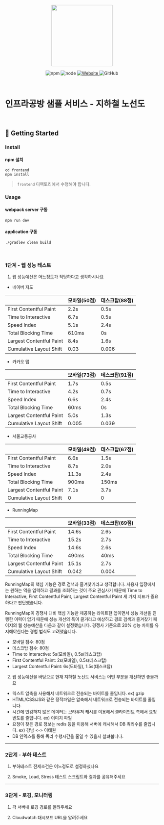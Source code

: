 <p align="center">
    <img width="200px;" src="https://raw.githubusercontent.com/woowacourse/atdd-subway-admin-frontend/master/images/main_logo.png"/>
</p>
<p align="center">
  <img alt="npm" src="https://img.shields.io/badge/npm-%3E%3D%205.5.0-blue">
  <img alt="node" src="https://img.shields.io/badge/node-%3E%3D%209.3.0-blue">
  <a href="https://edu.nextstep.camp/c/R89PYi5H" alt="nextstep atdd">
    <img alt="Website" src="https://img.shields.io/website?url=https%3A%2F%2Fedu.nextstep.camp%2Fc%2FR89PYi5H">
  </a>
  <img alt="GitHub" src="https://img.shields.io/github/license/next-step/atdd-subway-service">
</p>

<br>

# 인프라공방 샘플 서비스 - 지하철 노선도

<br>

## 🚀 Getting Started

### Install
#### npm 설치
```
cd frontend
npm install
```
> `frontend` 디렉토리에서 수행해야 합니다.

### Usage
#### webpack server 구동
```
npm run dev
```
#### application 구동
```
./gradlew clean build
```
<br>


### 1단계 - 웹 성능 테스트
1. 웹 성능예산은 어느정도가 적당하다고 생각하시나요

* 네이버 지도

|                          | 모바일(50점) | 데스크탑(88점) |
|--------------------------|----------|-----------|
| First Contentful Paint   | 2.2s     | 0.5s      |
| Time to Interactive      | 6.7s     | 0.5s      |
| Speed Index              | 5.1s     | 2.4s      |
| Total Blocking Time      | 610ms    | 0s        |
| Largest Contentful Paint | 8.4s     | 1.6s      |
| Cumulative Layout Shift  | 0.03     | 0.006     |

* 카카오 맵

|                          | 모바일(73점) | 데스크탑(91점) |
|--------------------------|----------|-----------|
| First Contentful Paint   | 1.7s     | 0.5s      |
| Time to Interactive      | 4.2s     | 0.7s      |
| Speed Index              | 6.6s     | 2.4s      |
| Total Blocking Time      | 60ms     | 0s        |
| Largest Contentful Paint | 5.0s     | 1.3s      |
| Cumulative Layout Shift  | 0.005    | 0.039     |

* 서울교통공사

|                          | 모바일(49점) | 데스크탑(67점) |
|--------------------------|----------|-----------|
| First Contentful Paint   | 6.6s     | 1.5s      |
| Time to Interactive      | 8.7s     | 2.0s      |
| Speed Index              | 11.3s    | 2.4s      |
| Total Blocking Time      | 900ms    | 150ms     |
| Largest Contentful Paint | 7.1s     | 3.7s      |
| Cumulative Layout Shift  | 0        | 0         |

* RunningMap

|                          | 모바일(33점) | 데스크탑(69점) |
|--------------------------|----------|-----------|
| First Contentful Paint   | 14.6s    | 2.6s      |
| Time to Interactive      | 15.2s    | 2.7s      |
| Speed Index              | 14.6s    | 2.6s      |
| Total Blocking Time      | 490ms    | 40ms      |
| Largest Contentful Paint | 15.1s    | 2.7s      |
| Cumulative Layout Shift  | 0.042    | 0.004     |

RunningMap의 핵심 기능은 경로 검색과 즐겨찾기라고 생각합니다. 사용자 입장에서는 원하는 역을 입력하고 결과를
조회하는 것이 주요 관심사기 때문에 Time to Interactive, First Contentful Paint,
Largest Contentful Paint 세 가지 지표가 중요하다고 판단했습니다. 

RunningMap이 경쟁사 대비 핵심 기능만 제공하는 라이트한 앱이면서 성능 개선을 진행한 이력이 없기 때문에
성능 개선의 폭이 클거라고 예상하고 경로 검색과 즐겨찾기 페이지의 웹 성능예산을 다음과 같이 설정했습니다.
경쟁사 기준으로 20% 성능 차이를 유지해야한다는 경험 법칙도 고려했습니다.

* 모바일 점수: 80점
* 데스크탑 점수: 80점
* Time to Interactive: 5s(모바일), 0.5s(데스크탑)
* First Contentful Paint: 2s(모바일), 0.5s(데스크탑)
* Largest Contentful Paint: 6s(모바일), 1.5s(데스크탑)

2. 웹 성능예산을 바탕으로 현재 지하철 노선도 서비스는 어떤 부분을 개선하면 좋을까요

* 텍스트 압축을 사용해서 네트워크로 전송되는 바이트를 줄입니다. ex) gzip
* HTML/CSS/JS와 같은 정적파일은 압축해서 네트워크로 전송되는 바이트를 줄입니다.
* 시간에 민감하지 않은 데이터는 브라우저 캐시를 이용해서 클라이언트 측에서 요청 빈도를 줄입니다. ex) 이미지 파일
* 요청이 잦은 경로 정보는 redis 등을 이용해 서버에 캐시해서 DB 쿼리수를 줄입니다. ex) 강남 <-> 이태원
* DB 인덱스를 통해 쿼리 수행시간을 줄일 수 있을지 살펴봅니다.

---

### 2단계 - 부하 테스트
1. 부하테스트 전제조건은 어느정도로 설정하셨나요

2. Smoke, Load, Stress 테스트 스크립트와 결과를 공유해주세요

---

### 3단계 - 로깅, 모니터링
1. 각 서버내 로깅 경로를 알려주세요

2. Cloudwatch 대시보드 URL을 알려주세요

